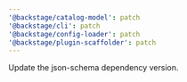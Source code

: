 ```yaml
---
'@backstage/catalog-model': patch
'@backstage/cli': patch
'@backstage/config-loader': patch
'@backstage/plugin-scaffolder': patch
---
```


Update the json-schema dependency version.
